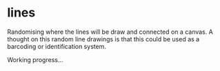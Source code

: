 # lines

Randomising where the lines will be draw and connected on a canvas. A thought on this random line drawings is that this could be used as a barcoding or identification system.

Working progress...